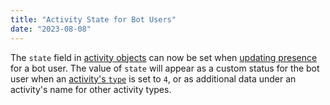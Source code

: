 ```yaml
---
title: "Activity State for Bot Users"
date: "2023-08-08"
---
```


The `state` field in [activity objects](#DOCS_EVENTS_GATEWAY_EVENTS/activity-object) can now be set when [updating presence](#DOCS_EVENTS_GATEWAY_EVENTS/update-presence) for a bot user. The value of `state` will appear as a custom status for the bot user when an [activity's `type`](#DOCS_EVENTS_GATEWAY_EVENTS/activity-object-activity-types) is set to `4`, or as additional data under an activity's name for other activity types.
